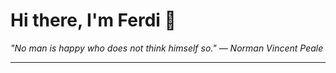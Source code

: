<h1>Hi there, I'm Ferdi 👋</h1>

<p><em>
  "No man is happy who does not think himself so." — Norman Vincent Peale
</em></p>

---
